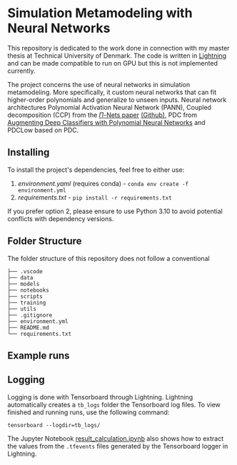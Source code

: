 # Simulation Metamodeling with Neural Networks
This repository is dedicated to the work done in connection with my master thesis at Technical University of Denmark. The code is written in [Lightning](https://lightning.ai/docs/pytorch/latest/) and can be made compatible to run on GPU but this is not implemented currently.

The project concerns the use of neural networks in simulation metamodeling. More specifically, it custom neural networks that can fit higher-order polynomials and generalize to unseen inputs. Neural network architectures Polynomial Activation Neural Network (PANN), Coupled decomposition (CCP) from the [$\Pi$-Nets paper](https://arxiv.org/abs/2006.13026) [(Github)](https://github.com/grigorisg9gr/polynomial_nets), PDC from [Augmenting Deep Classifiers with Polynomial Neural Networks](https://arxiv.org/pdf/2104.07916.pdf) and PDCLow based on PDC.

## Installing
To install the project's dependencies, feel free to either use:
1. *environment.yaml* (requires conda) - `conda env create -f environment.yml`
2. *requirements.txt* - `pip install -r requirements.txt`

If you prefer option 2, please ensure to use Python 3.10 to avoid potential conflicts with dependency versions.

## Folder Structure
The folder structure of this repository does not follow a conventional 

```
├── .vscode
├── data
├── models
├── notebooks
├── scripts
├── training
├── utils
├── .gitignore
├── environment.yml
├── README.md
└── requirements.txt
```

## Example runs

## Logging
Logging is done with Tensorboard through Lightning. Lightning automatically creates a `tb_logs` folder the Tensorboard log files. To view finished and running runs, use the following command:
```
tensorboard --logdir=tb_logs/
```

The Jupyter Notebook [result_calculation.ipynb](https://github.com/jesperhauch/polynomial_deep_learning/blob/master/result_calculation.ipynb) also shows how to extract the values from the `.tfevents` files generated by the Tensorboard logger in Lightning.